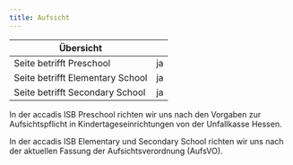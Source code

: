 ```yaml
---
title: Aufsicht
---
```

| Übersicht | |
| --- | --- |
| Seite betrifft Preschool | ja |
| Seite betrifft Elementary School | ja |
| Seite betrifft Secondary School | ja |

In der accadis ISB Preschool richten wir uns nach den Vorgaben zur Aufsichtspflicht in Kindertageseinrichtungen von der Unfallkasse Hessen.

In der accadis ISB Elementary und Secondary School richten wir uns nach der aktuellen Fassung der Aufsichtsverordnung (AufsVO).

